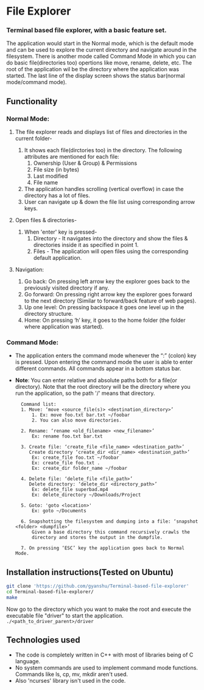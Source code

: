 # File Explorer
### Terminal based file explorer, with a basic feature set.
The application would start in the Normal mode, which is the default mode and can be used to explore the current directory and navigate around in the filesystem.
There is another mode called Command Mode in which you can do basic file(directories too) opertions like move, rename, delete, etc.
The root of the application wil be the directory where the application was
started.
The last line of the display screen shows the status bar(normal mode/command mode).
## Functionality
### Normal Mode:
1. The file explorer reads and displays list of files and directories in the current folder-
    1. It shows each file(dirctories too) in the directory. The following attributes are mentioned for each file:
        1. Ownership (User & Group) & Permissions
        2. File size (in bytes)
        3. Last modified
        4. File name
    2. The application handles scrolling (vertical overflow) in case the directory has a lot of files.
    3. User can navigate up & down the file list using corresponding arrow keys.

2. Open files & directories-
    1. When 'enter' key is pressed-
        1. Directory - It navigates into the directory and
        show the files & directories inside it as specified in point 1.
        2. Files - The application will open files using the
        corresponding default application.

3. Navigation:
    1. Go back: On pressing left arrow key the explorer goes back to
       the previously visited directory if any.
    2. Go forward: On pressing right arrow key the explorer goes
       forward to the next directory (Similar to forward/back feature of web
       pages).
    3. Up one level: On pressing backspace it goes one level up in the directory structure.
    4. Home: On pressing ‘h’ key, it goes to the home folder (the folder where
       application was started).

### Command Mode:
* The application enters the command mode whenever the “:” (colon) key is pressed. Upon entering the command mode the user is able to enter different commands. All commands appear in a bottom status bar.
* **Note**: You can enter relative and absolute paths both for a file(or directory). Note that the root directory will be the directory where you run the application, so the path '/' means that directory.
    
        Command list:
        1. Move: ‘move <source_file(s)> <destination_directory>’
            1. Ex: move foo.txt bar.txt ~/foobar
            2. You can also move directories.

        2. Rename: ‘rename <old_filename> <new_filename>’
            Ex: rename foo.txt bar.txt

        3. Create file: ‘create_file <file_name> <destination_path>’
           Create directory ‘create_dir <dir_name> <destination_path>’
            Ex: create_file foo.txt ~/foobar
            Ex: create_file foo.txt .
            Ex: create_dir folder_name ~/foobar

        4. Delete file: ‘delete_file <file_path>’
           Delete directory: ‘delete_dir <directory_path>’
            Ex: delete_file superbad.mp4
            Ex: delete_directory ~/Downloads/Project

        5. Goto: 'goto <location>'
            Ex: goto ~/Documents

        6. Snapshotting the filesystem and dumping into a file: ‘snapshot <folder> <dumpfile>’
            Given a base directory this command recursively crawls the
            directory and stores the output in the dumpfile.

        7. On pressing ‘ESC’ key the application goes back to Normal Mode.

## Installation instructions(Tested on Ubuntu)
```bash
git clone 'https://github.com/gyanshu/Terminal-based-file-explorer'
cd Terminal-based-file-explorer/
make
```
Now go to the directory which you want to make the root and execute the executable file "driver" to start the application.
`./<path_to_driver_parent>/driver`

## Technologies used
* The code is completely written in C++ with most of libraries being of C language.
* No system commands are used to implement command mode functions. Commands like ls, cp, mv, mkdir aren't used.
* Also 'ncurses' library isn't used in the code.

    
    
 
